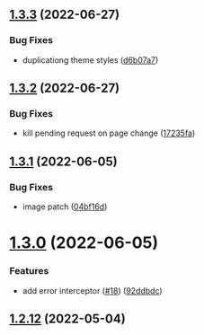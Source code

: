 ## [1.3.3](https://github.com/newaeonweb/pokemon-app/compare/v1.3.2...v1.3.3) (2022-06-27)


### Bug Fixes

* duplicationg theme styles ([d6b07a7](https://github.com/newaeonweb/pokemon-app/commit/d6b07a7465701627962f17950310b631544bc27c))



## [1.3.2](https://github.com/newaeonweb/pokemon-app/compare/v1.3.1...v1.3.2) (2022-06-27)


### Bug Fixes

* kill pending request on page change ([17235fa](https://github.com/newaeonweb/pokemon-app/commit/17235fa0cbf1436f49fd51ac5f0356b77e8b4766))



## [1.3.1](https://github.com/newaeonweb/pokemon-app/compare/v1.3.0...v1.3.1) (2022-06-05)


### Bug Fixes

* image patch ([04bf16d](https://github.com/newaeonweb/pokemon-app/commit/04bf16d05c9d6e962a248828d1f9ec2735cddf93))



# [1.3.0](https://github.com/newaeonweb/pokemon-app/compare/v1.2.12...v1.3.0) (2022-06-05)


### Features

* add error interceptor ([#18](https://github.com/newaeonweb/pokemon-app/issues/18)) ([92ddbdc](https://github.com/newaeonweb/pokemon-app/commit/92ddbdc3a6dd43ca2f1246eec4999bedd0e65e24))



## [1.2.12](https://github.com/newaeonweb/pokemon-app/compare/v1.2.11...v1.2.12) (2022-05-04)



